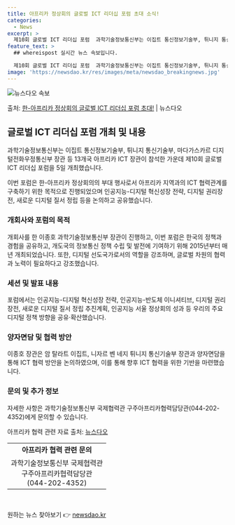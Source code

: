 ```yaml
---
title: 아프리카 정상회의 글로벌 ICT 리더십 포럼 초대 소식!
categories:
  - News
excerpt: >
  제10회 글로벌 ICT 리더십 포럼  과학기술정보통신부는 이집트 통신정보기술부, 튀니지 통신기술부, 마다가스…
feature_text: >
  ## whereispost 실시간 뉴스 속보입니다.

  제10회 글로벌 ICT 리더십 포럼  과학기술정보통신부는 이집트 통신정보기술부, 튀니지 통신기술부, 마다가스…
image: 'https://newsdao.kr/res/images/meta/newsdao_breakingnews.jpg'
---
```


![뉴스다오 속보](https://newsdao.kr/res/images/meta/newsdao_breakingnews.jpg)

<p>출처: <a href="https://newsdao.kr/4103" rel="dofollow">한-아프리카 정상회의 글로벌 ICT 리더십 포럼 초대!</a> | 뉴스다오</p>

<h2 data-ke-size="size26">글로벌 ICT 리더십 포럼 개최 및 내용</h2>
과학기술정보통신부는 이집트 통신정보기술부, 튀니지 통신기술부, 마다가스카르 디지털전화우정통신부 장관 등 13개국 아프리카 ICT 장관이 참석한 가운데 제10회 글로벌 ICT 리더십 포럼을 5일 개최했습니다.

<p data-ke-size="size16">이번 포럼은 한-아프리카 정상회의의 부대 행사로서 아프리카 지역과의 ICT 협력관계를 구축하기 위한 목적으로 진행되었으며 인공지능-디지털 혁신성장 전략, 디지털 권리장전, 새로운 디지털 질서 정립 등을 논의하고 공유했습니다.</p>

<h3>개회사와 포럼의 목적</h3>
개회사를 한 이종호 과학기술정보통신부 장관이 진행하고, 이번 포럼은 한국의 정책과 경험을 공유하고, 개도국의 정보통신 정책 수립 및 발전에 기여하기 위해 2015년부터 매년 개최되었습니다. 또한, 디지털 선도국가로서의 역할을 강조하며, 글로벌 차원의 협력과 노력이 필요하다고 강조했습니다.

<h3>세션 및 발표 내용</h3>
포럼에서는 인공지능-디지털 혁신성장 전략, 인공지능-반도체 이니셔티브, 디지털 권리장전, 새로운 디지털 질서 정립 추진계획, 인공지능 서울 정상회의 성과 등 우리의 주요 디지털 정책 방향을 공유·확산했습니다.

<h3>양자면담 및 협력 방안</h3>
이종호 장관은 암 탈라트 이집트, 니자르 벤 네지 튀니지 통신기술부 장관과 양자면담을 통해 ICT 협력 방안을 논의하였으며, 이를 통해 향후 ICT 협력을 위한 기반을 마련했습니다.

<h3>문의 및 추가 정보</h3>
자세한 사항은 과학기술정보통신부 국제협력관 구주아프리카협력담당관(044-202-4352)에게 문의할 수 있습니다.

아프리카 협력 관련 자료 출처: <a href="https://newsdao.kr/4103">뉴스다오</a>

<table>
  <tr>
    <td style="text-align: center; height: 17px;"><b>아프리카 협력 관련 문의</b></td>
  </tr>
  <tr>
    <td style="text-align: center; height: 17px;">과학기술정보통신부 국제협력관<br/>구주아프리카협력담당관<br/>(044-202-4352)</td>
  </tr>
</table>

<p data-ke-size="size16">&nbsp;</p> 

원하는 뉴스 찾아보기 👉 <a href="https://newsdao.kr" rel="dofollow">newsdao.kr</a>


